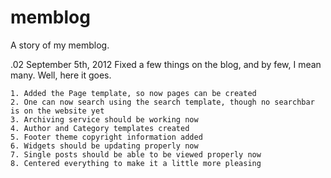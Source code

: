 memblog
=======

A story of my memblog.

.02 September 5th, 2012
Fixed a few things on the blog, and by few, I mean many. Well, here it goes.

	1. Added the Page template, so now pages can be created
	2. One can now search using the search template, though no searchbar is on the website yet
	3. Archiving service should be working now
	4. Author and Category templates created
	5. Footer theme copyright information added
	6. Widgets should be updating properly now
	7. Single posts should be able to be viewed properly now
	8. Centered everything to make it a little more pleasing